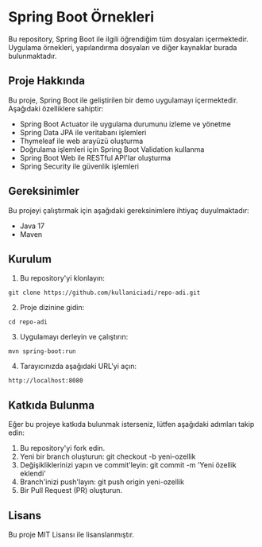 # Spring Boot Örnekleri

Bu repository, Spring Boot ile ilgili öğrendiğim tüm dosyaları içermektedir. Uygulama örnekleri, yapılandırma dosyaları ve diğer kaynaklar burada bulunmaktadır.

## Proje Hakkında

Bu proje, Spring Boot ile geliştirilen bir demo uygulamayı içermektedir. Aşağıdaki özelliklere sahiptir:

- Spring Boot Actuator ile uygulama durumunu izleme ve yönetme
- Spring Data JPA ile veritabanı işlemleri
- Thymeleaf ile web arayüzü oluşturma
- Doğrulama işlemleri için Spring Boot Validation kullanma
- Spring Boot Web ile RESTful API'lar oluşturma
- Spring Security ile güvenlik işlemleri

## Gereksinimler

Bu projeyi çalıştırmak için aşağıdaki gereksinimlere ihtiyaç duyulmaktadır:

- Java 17
- Maven

## Kurulum

1. Bu repository'yi klonlayın:

```shell
git clone https://github.com/kullaniciadi/repo-adi.git
```

2. Proje dizinine gidin:

```shell
cd repo-adi
```
3. Uygulamayı derleyin ve çalıştırın:

```shell
mvn spring-boot:run
```

4. Tarayıcınızda aşağıdaki URL'yi açın:
```
http://localhost:8080
```

## Katkıda Bulunma
Eğer bu projeye katkıda bulunmak isterseniz, lütfen aşağıdaki adımları takip edin:

1. Bu repository'yi fork edin.
2. Yeni bir branch oluşturun: git checkout -b yeni-ozellik
3. Değişikliklerinizi yapın ve commit'leyin: git commit -m 'Yeni özellik eklendi'
4. Branch'inizi push'layın: git push origin yeni-ozellik
5. Bir Pull Request (PR) oluşturun.

## Lisans
Bu proje MIT Lisansı ile lisanslanmıştır.
